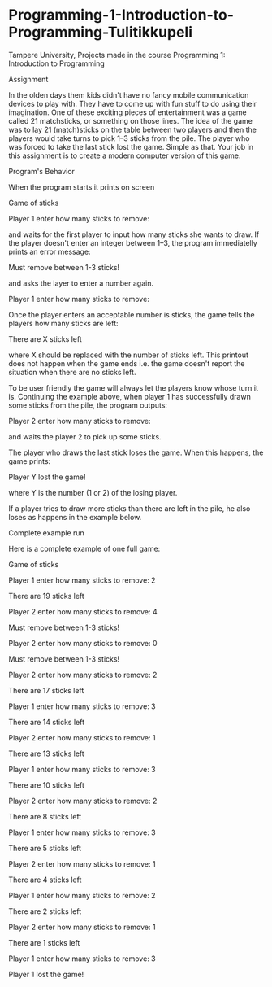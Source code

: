 # Programming-1-Introduction-to-Programming-Tulitikkupeli
Tampere University, Projects made in the course Programming 1: Introduction to Programming

Assignment

In the olden days them kids didn't have no fancy mobile communication devices to play with. They have to come up with fun stuff to do using their imagination. One of these exciting pieces of entertainment was a game called 21 matchsticks, or something on those lines. The idea of the game was to lay 21 (match)sticks on the table between two players and then the players would take turns to pick 1–3 sticks from the pile. The player who was forced to take the last stick lost the game. Simple as that. Your job in this assignment is to create a modern computer version of this game.

Program's Behavior

When the program starts it prints on screen

Game of sticks

Player 1 enter how many sticks to remove:

and waits for the first player to input how many sticks she wants to draw. If the player doesn't enter an integer between 1–3, the program immediatelly prints an error message:

Must remove between 1-3 sticks!

and asks the layer to enter a number again.

Player 1 enter how many sticks to remove:

Once the player enters an acceptable number is sticks, the game tells the players how many sticks are left:

There are X sticks left

where X should be replaced with the number of sticks left. This printout does not happen when the game ends i.e. the game doesn't report the situation when there are no sticks left.

To be user friendly the game will always let the players know whose turn it is. Continuing the example above, when player 1 has successfully drawn some sticks from the pile, the program outputs:

Player 2 enter how many sticks to remove:

and waits the player 2 to pick up some sticks.

The player who draws the last stick loses the game. When this happens, the game prints:

Player Y lost the game!

where Y is the number (1 or 2) of the losing player.

If a player tries to draw more sticks than there are left in the pile, he also loses as happens in the example below.

Complete example run

Here is a complete example of one full game:

Game of sticks

Player 1 enter how many sticks to remove: 2

There are 19 sticks left

Player 2 enter how many sticks to remove: 4

Must remove between 1-3 sticks!

Player 2 enter how many sticks to remove: 0

Must remove between 1-3 sticks!

Player 2 enter how many sticks to remove: 2

There are 17 sticks left

Player 1 enter how many sticks to remove: 3

There are 14 sticks left

Player 2 enter how many sticks to remove: 1

There are 13 sticks left

Player 1 enter how many sticks to remove: 3

There are 10 sticks left

Player 2 enter how many sticks to remove: 2

There are 8 sticks left

Player 1 enter how many sticks to remove: 3

There are 5 sticks left

Player 2 enter how many sticks to remove: 1

There are 4 sticks left

Player 1 enter how many sticks to remove: 2

There are 2 sticks left

Player 2 enter how many sticks to remove: 1

There are 1 sticks left

Player 1 enter how many sticks to remove: 3

Player 1 lost the game!
